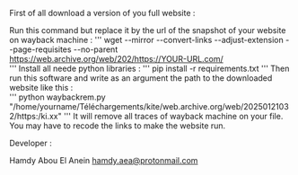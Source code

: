 First of all download a version of you full website :
  
Run this command but replace it by the url of the snapshot of your website on wayback machine :
'''
wget --mirror --convert-links --adjust-extension --page-requisites --no-parent https://web.archive.org/web/202/https://YOUR-URL.com/    
'''
Install all neede python libraries :
'''
pip install -r requirements.txt 
'''
Then run this software and write as an argument the path to the downloaded website like this :   
'''
python  waybackrem.py  "/home/yourname/Téléchargements/kite/web.archive.org/web/20250121032/https:/ki.xx"
'''
It will remove all traces of wayback machine on your file. You may have to recode the links to make the website run.

Developer :  

Hamdy Abou El Anein
hamdy.aea@protonmail.com 
